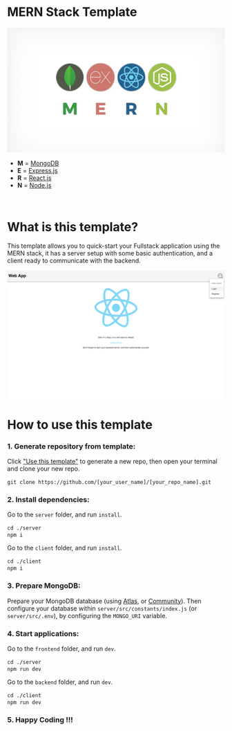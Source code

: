 # MERN Stack Template

<img src='https://raw.githubusercontent.com/BenElferink/mern-template/refs/heads/images/images/mern.jpeg' />

- **M** = [MongoDB](https://www.mongodb.com)
- **E** = [Express.js](https://expressjs.com)
- **R** = [React.js](https://reactjs.org)
- **N** = [Node.js](https://nodejs.org)

<br />

# What is this template?

This template allows you to quick-start your Fullstack application using the MERN stack, it has a server setup with some basic authentication, and a client ready to communicate with the backend.

<img src='https://raw.githubusercontent.com/BenElferink/mern-template/refs/heads/images/images/preview.png' />

<br />

# How to use this template

### 1. Generate repository from template:

Click ["Use this template"](https://github.com/benelferink/mern-template/generate) to generate a
new repo, then open your terminal and clone your new repo.

```
git clone https://github.com/[your_user_name]/[your_repo_name].git
```

### 2. Install dependencies:

Go to the `server` folder, and run `install`.

```
cd ./server
npm i
```

Go to the `client` folder, and run `install`.

```
cd ./client
npm i
```

### 3. Prepare MongoDB:

Prepare your MongoDB database (using [Atlas](https://www.mongodb.com/cloud/atlas),
or [Community](<https://github.com/benelferink/mern-template/wiki/Install-MongoDB-Community-Server-(MacOS)>)). Then configure your database within `server/src/constants/index.js` (or `server/src/.env`), by configuring the `MONGO_URI` variable.

### 4. Start applications:

Go to the `frontend` folder, and run `dev`.

```
cd ./server
npm run dev
```

Go to the `backend` folder, and run `dev`.

```
cd ./client
npm run dev
```

### 5. Happy Coding !!!
